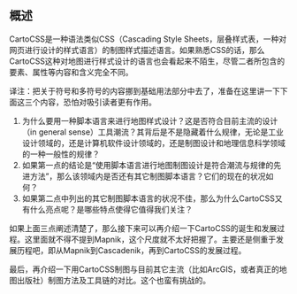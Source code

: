 ## 概述

CartoCSS是一种语法类似CSS（Cascading Style Sheets，层叠样式表，一种对网页进行设计的样式语言）的制图样式描述语言。如果熟悉CSS的话，那么CartoCSS这种对地图进行样式设计的语言也会看起来不陌生，尽管二者所包含的要素、属性等内容和含义完全不同。

译注：把关于符号和多符号的内容挪到基础用法部分中去了，准备在这里讲一下下面这三个内容，恐怕对吸引读者更有作用。

1. 为什么要用一种脚本语言来进行地图样式设计？这是否符合目前主流的设计（in general sense）工具潮流？其背后是不是隐藏着什么规律，无论是工业设计领域的，还是计算机软件设计领域的，还是制图设计和地理信息科学领域的一种一般性的规律？
2. 如果第一点的结论是“使用脚本语言进行地图制图设计是符合潮流与规律的先进方法”，那么该领域内是否还有其它制图脚本语言？它们的现在的状况如何？
3. 如果第二点中列出的其它制图脚本语言的状况不佳，那么为什么CartoCSS又有什么亮点呢？是哪些特点使得它值得我们关注？

如果上面三点阐述清楚了，那么接下来可以再介绍一下CartoCSS的诞生和发展过程。这里面就不得不提到Mapnik，这个尺度就不太好把握了。主要还是侧重于发展历程吧，即从Mapnik到Cascadenik，再到CartoCSS的发展过程。

最后，再介绍一下用CartoCSS制图与目前其它主流（比如ArcGIS，或者真正的地图出版社）制图方法及工具链的对比。这个也蛮有挑战的。